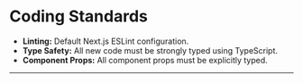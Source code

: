 # **Coding Standards**
*   **Linting:** Default Next.js ESLint configuration.
*   **Type Safety:** All new code must be strongly typed using TypeScript.
*   **Component Props:** All component props must be explicitly typed.

---
